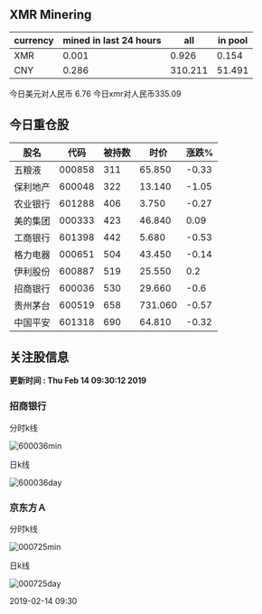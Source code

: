## XMR Minering

|currency|mined in last 24 hours|all|in pool|
|---|---|---|---|
|XMR|0.001|0.926|0.154|
|CNY|0.286|310.211|51.491|

今日美元对人民币 6.76	今日xmr对人民币335.09


## 今日重仓股 

|股名|代码|被持数|时价|涨跌%|
|---|---|---|---|---|
|五粮液|000858|311|65.850|-0.33|
|保利地产|600048|322|13.140|-1.05|
|农业银行|601288|406|3.750|-0.27|
|美的集团|000333|423|46.840|0.09|
|工商银行|601398|442|5.680|-0.53|
|格力电器|000651|504|43.450|-0.14|
|伊利股份|600887|519|25.550|0.2|
|招商银行|600036|530|29.660|-0.6|
|贵州茅台|600519|658|731.060|-0.57|
|中国平安|601318|690|64.810|-0.32|

## 关注股信息
**更新时间 : Thu Feb 14 09:30:12 2019**
### 招商银行 
分时k线

![600036min](http://image.sinajs.cn/newchart/min/n/sh600036.gif)

日k线

![600036day](http://image.sinajs.cn/newchart/daily/n/sh600036.gif)

### 京东方Ａ 
分时k线

![000725min](http://image.sinajs.cn/newchart/min/n/sz000725.gif)

日k线

![000725day](http://image.sinajs.cn/newchart/daily/n/sz000725.gif)

2019-02-14 09:30